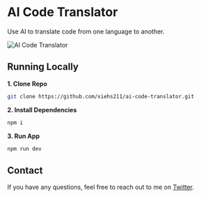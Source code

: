 # AI Code Translator

Use AI to translate code from one language to another.

![AI Code Translator](./public/screenshot.png)

## Running Locally

**1. Clone Repo**

```bash
git clone https://github.com/xiehs211/ai-code-translator.git
```

**2. Install Dependencies**

```bash
npm i
```

**3. Run App**

```bash
npm run dev
```

## Contact

If you have any questions, feel free to reach out to me on [Twitter](https://x.com/fakame419977).
